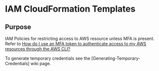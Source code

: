 # IAM CloudFormation Templates

## Purpose

IAM Policies for restricting access to AWS resource unless MFA is present. Refer to [How do I use an MFA token to authenticate access to my AWS resources through the AWS CLI?](https://aws.amazon.com/premiumsupport/knowledge-center/authenticate-mfa-cli/)

To generate temporary credentials see the [Generating-Temporary-Credentials] wiki page.
